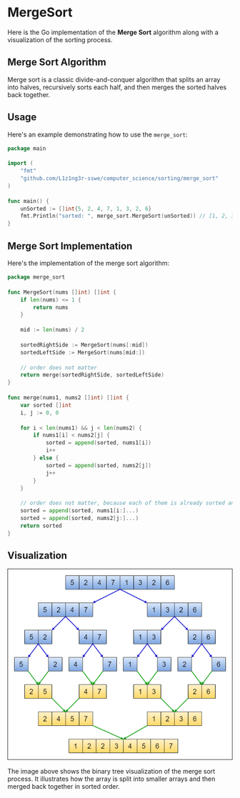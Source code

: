 # MergeSort

Here is the Go implementation of the **Merge Sort** algorithm along with a visualization of the sorting process.


## Merge Sort Algorithm

Merge sort is a classic divide-and-conquer algorithm that splits an array into halves, recursively sorts each half, and then merges the sorted halves back together.


## Usage

Here's an example demonstrating how to use the `merge_sort`:

```go
package main

import (
	"fmt"
	"github.com/L1z1ng3r-sswe/computer_science/sorting/merge_sort"
)

func main() {
	unSorted := []int{5, 2, 4, 7, 1, 3, 2, 6}
	fmt.Println("sorted: ", merge_sort.MergeSort(unSorted)) // [1, 2, 3, 4, 5, 6, 7]
}
```

## Merge Sort Implementation

Here's the implementation of the merge sort algorithm:

```go
package merge_sort

func MergeSort(nums []int) []int {
	if len(nums) <= 1 {
		return nums
	}

	mid := len(nums) / 2

	sortedRightSide := MergeSort(nums[:mid])
	sortedLeftSide := MergeSort(nums[mid:])

	// order does not matter
	return merge(sortedRightSide, sortedLeftSide)
}

func merge(nums1, nums2 []int) []int {
	var sorted []int
	i, j := 0, 0

	for i < len(nums1) && j < len(nums2) {
		if nums1[i] < nums2[j] {
			sorted = append(sorted, nums1[i])
			i++
		} else {
			sorted = append(sorted, nums2[j])
			j++
		}
	}

	// order does not matter, because each of them is already sorted and one of them is empty
	sorted = append(sorted, nums1[i:]...)
	sorted = append(sorted, nums2[j:]...)
	return sorted
}
```

## Visualization

![Merge Sort Visualization](./assets/image.png)

The image above shows the binary tree visualization of the merge sort process. It illustrates how the array is split into smaller arrays and then merged back together in sorted order.